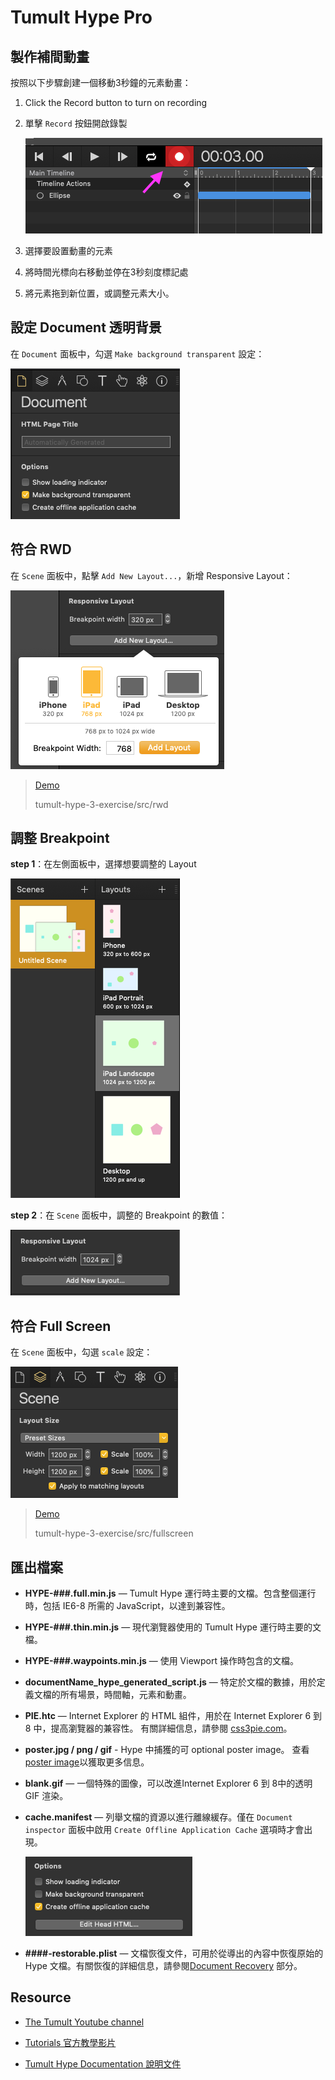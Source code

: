# Tumult Hype Pro

## 製作補間動畫

按照以下步驟創建一個移動3秒鐘的元素動畫：

1. Click the Record button to turn on recording
2. 單擊 `Record` 按鈕開啟錄製
   
   ![printscreen](/images/7.png)

3. 選擇要設置動畫的元素
4. 將時間光標向右移動並停在3秒刻度標記處
5. 將元素拖到新位置，或調整元素大小。



## 設定 Document 透明背景

在 `Document` 面板中，勾選 `Make background transparent` 設定：

![printscreen](/images/2.png)



## 符合 RWD

在 `Scene` 面板中，點擊 `Add New Layout...`，新增 Responsive Layout：

![printscreen](/images/4.png)

> [Demo](./src/rwd/rwd.html)
>
> tumult-hype-3-exercise/src/rwd



## 調整 Breakpoint

**step 1**：在左側面板中，選擇想要調整的 Layout

![printscreen](/images/5.png)

**step 2**：在 `Scene` 面板中，調整的 Breakpoint 的數值：

![printscreen](/images/6.png)



## 符合 Full Screen

在 `Scene` 面板中，勾選 `scale` 設定：

![printscreen](/images/3.png)

> [Demo](./src/fullscreen/fullscreen.html)
> 
> tumult-hype-3-exercise/src/fullscreen



## 匯出檔案

- **HYPE-###.full.min.js** — Tumult Hype 運行時主要的文檔。包含整個運行時，包括 IE6-8 所需的 JavaScript，以達到兼容性。

- **HYPE-###.thin.min.js** — 現代瀏覽器使用的 Tumult Hype 運行時主要的文檔。

- **HYPE-###.waypoints.min.js** — 使用 Viewport 操作時包含的文檔。

- **documentName_hype_generated_script.js** — 特定於文檔的數據，用於定義文檔的所有場景，時間軸，元素和動畫。

- **PIE.htc** — Internet Explorer 的 HTML 組件，用於在 Internet Explorer 6 到 8 中，提高瀏覽器的兼容性。 有關詳細信息，請參閱 [css3pie.com](http://css3pie.com/)。

- **poster.jpg / png / gif** - Hype 中捕獲的可 optional poster image。 查看 [poster image](https://tumult.com/hype/documentation/#poster-images)以獲取更多信息。

- **blank.gif** — 一個特殊的圖像，可以改進Internet Explorer 6 到 8中的透明 GIF 渲染。

- **cache.manifest** — 列舉文檔的資源以進行離線緩存。僅在 `Document inspector` 面板中啟用 `Create Offline Application Cache` 選項時才會出現。

    ![Document inspector](/images/1.png)

- **####-restorable.plist** — 文檔恢復文件，可用於從導出的內容中恢復原始的 Hype 文檔。有關恢復的詳細信息，請參閱[Document Recovery](https://tumult.com/hype/documentation/#document-recovery) 部分。




## Resource

- [The Tumult Youtube channel](https://www.youtube.com/user/TumultHype/videos)

- [Tutorials 官方教學影片](https://tumult.com/hype/tutorials/)

- [Tumult Hype Documentation 說明文件](https://tumult.com/hype/documentation/)